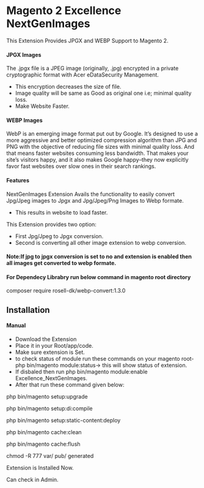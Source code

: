 # Magento 2 Excellence NextGenImages
This Extension Provides JPGX and WEBP Support to Magento 2.

#### JPGX Images
The .jpgx file is a JPEG image (originally, .jpg) encrypted in a private cryptographic format with Acer eDataSecurity Management.
- This encryption decreases the size of file.
- Image quality will be same as Good as original one i.e; minimal quality loss.
- Make Website Faster.

#### WEBP Images

WebP is an emerging image format put out by Google. It’s designed to use a more aggressive and better optimized compression algorithm than JPG and PNG with the objective of reducing file sizes with minimal quality loss. And that means faster websites consuming less bandwidth. That makes your site’s visitors happy, and it also makes Google happy–they now explicitly favor fast websites over slow ones in their search rankings.

#### Features
NextGenImages Extension Avails the functionality to easily convert Jpg/Jpeg images to Jpgx and Jpg/Jpeg/Png Images to Webp formate.
- This results in website to load faster.

This Extension provides two option:
- First Jpg/Jpeg to Jpgx conversion.
- Second is converting all other image extension to webp conversion.
#### Note:If jpg to jpgx conversion is set to no and extension is enabled then all images get converted to webp formate.  

#### For Dependecy Librabry run below command in magento root directory
composer require rosell-dk/webp-convert:1.3.0

## Installation
#### Manual
- Download the Extension
- Place it in your Root/app/code.
- Make sure extension is Set.
- to check status of module run these commands on your magento root-
php bin/magento module:status-> this will show status of extension.
- If disbaled then run php bin/magento module:enable Excellence_NextGenImages.
- After that run these command given below:

php bin/magento setup:upgrade

php bin/magento setup:di:compile

php bin/magento setup:static-content:deploy

php bin/magento cache:clean

php bin/magento cache:flush

chmod -R 777 var/ pub/ generated

Extension is Installed Now.

Can check in Admin. 
